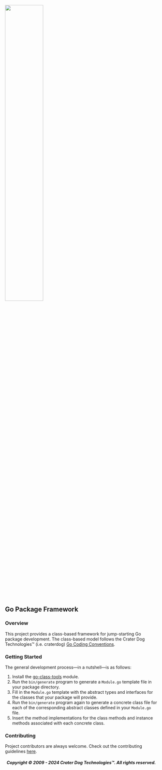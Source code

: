 <img src="https://craterdog.com/images/CraterDog.png" width="50%">

## Go Package Framework

### Overview
This project provides a class-based framework for jump-starting Go package
development.  The class-based model follows the Crater Dog Technologies™
(i.e. craterdog)
[Go Coding Conventions](https://github.com/craterdog/go-package-framework/wiki).

### Getting Started
The general development process—in a nutshell—is as follows:
 1. Install the
    [go-class-tools](https://github.com/craterdog/go-class-tools) module.
 1. Run the `bin/generate` program to generate a `Module.go` template file in your
    package directory.
 1. Fill in the `Module.go` template with the abstract types and interfaces for
    the classes that your package will provide.
 1. Run the `bin/generate` program again to generate a concrete class file for each
    of the corresponding abstract classes defined in your `Module.go` file.
 1. Insert the method implementations for the class methods and instance methods
    associated with each concrete class.

### Contributing
Project contributors are always welcome. Check out the contributing guidelines
[here](https://github.com/craterdog/go-package-framework/blob/main/.github/CONTRIBUTING.md).

<H5 align="center"> Copyright © 2009 - 2024  Crater Dog Technologies™. All rights reserved. </H5>
